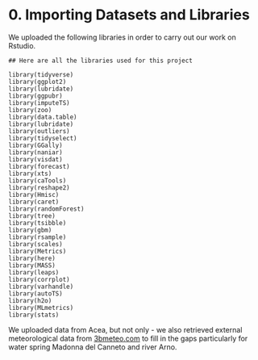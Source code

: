 # 0. Importing Datasets and Libraries


We uploaded the following libraries in order to carry out our work on Rstudio. 


```
## Here are all the libraries used for this project 

library(tidyverse)
library(ggplot2)
library(lubridate)
library(ggpubr)
library(imputeTS)
library(zoo)
library(data.table)
library(lubridate)
library(outliers)
library(tidyselect)
library(GGally)
library(naniar)
library(visdat)
library(forecast)
library(xts)
library(caTools)
library(reshape2)
library(Hmisc)
library(caret) 
library(randomForest)
library(tree)
library(tsibble)
library(gbm)
library(rsample)
library(scales)
library(Metrics)
library(here)
library(MASS)
library(leaps)
library(corrplot)
library(varhandle)
library(autoTS)
library(h2o)
library(MLmetrics)
library(stats)

```

We uploaded data from Acea, but not only - we also retrieved external meteorological data from [3bmeteo.com](https://www.3bmeteo.com/meteo/ora/storico) to fill in the gaps particularly for water spring Madonna del Canneto and river Arno.